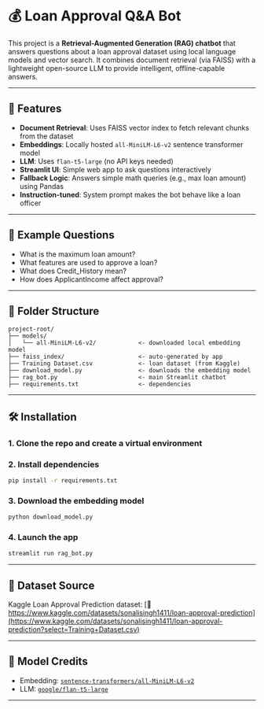 # 💰 Loan Approval Q\&A Bot

This project is a **Retrieval-Augmented Generation (RAG) chatbot** that answers questions about a loan approval dataset using local language models and vector search. It combines document retrieval (via FAISS) with a lightweight open-source LLM to provide intelligent, offline-capable answers.

---

## 🚀 Features

* **Document Retrieval**: Uses FAISS vector index to fetch relevant chunks from the dataset
* **Embeddings**: Locally hosted `all-MiniLM-L6-v2` sentence transformer model
* **LLM**: Uses `flan-t5-large` (no API keys needed)
* **Streamlit UI**: Simple web app to ask questions interactively
* **Fallback Logic**: Answers simple math queries (e.g., max loan amount) using Pandas
* **Instruction-tuned**: System prompt makes the bot behave like a loan officer

---

## 🧠 Example Questions

* What is the maximum loan amount?
* What features are used to approve a loan?
* What does Credit\_History mean?
* How does ApplicantIncome affect approval?

---

## 📁 Folder Structure

```
project-root/
├── models/
│   └── all-MiniLM-L6-v2/            <- downloaded local embedding model
├── faiss_index/                     <- auto-generated by app
├── Training Dataset.csv             <- loan dataset (from Kaggle)
├── download_model.py                <- downloads the embedding model
├── rag_bot.py                       <- main Streamlit chatbot
├── requirements.txt                 <- dependencies
```

---

## 🛠️ Installation

### 1. Clone the repo and create a virtual environment

### 2. Install dependencies

```bash
pip install -r requirements.txt
```

### 3. Download the embedding model

```bash
python download_model.py
```

### 4. Launch the app

```bash
streamlit run rag_bot.py
```

---

## 🧾 Dataset Source

Kaggle Loan Approval Prediction dataset:
[🔗 https://www.kaggle.com/datasets/sonalisingh1411/loan-approval-prediction](https://www.kaggle.com/datasets/sonalisingh1411/loan-approval-prediction?select=Training+Dataset.csv)

---

## 🤖 Model Credits

* Embedding: [`sentence-transformers/all-MiniLM-L6-v2`](https://huggingface.co/sentence-transformers/all-MiniLM-L6-v2)
* LLM: [`google/flan-t5-large`](https://huggingface.co/google/flan-t5-large)

---
